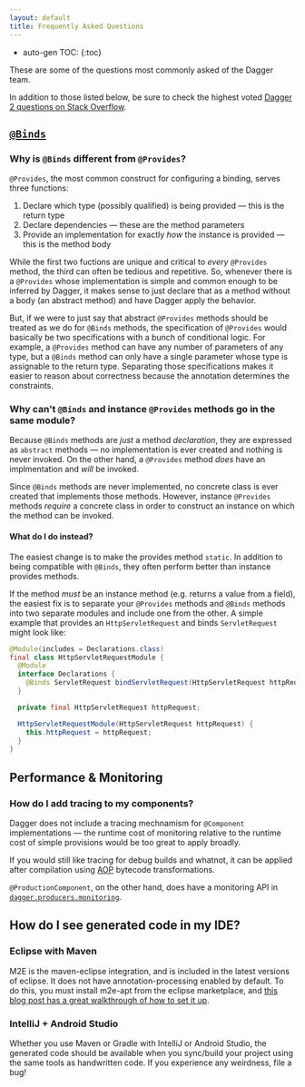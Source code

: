```yaml
---
layout: default
title: Frequently Asked Questions
---
```


* auto-gen TOC:
{:toc}

These are some of the questions most commonly asked of the Dagger team.

In addition to those listed below, be sure to check the highest voted [Dagger 2
questions on Stack Overflow][dagger-2-stack-overflow].


## [`@Binds`]

### Why is `@Binds` different from `@Provides`?

`@Provides`, the most common construct for configuring a binding, serves three
functions:

1.  Declare which type (possibly qualified) is being provided — this is the
    return type
2.  Declare dependencies — these are the method parameters
3.  Provide an implementation for exactly _how_ the instance is provided —
     this is the method body

While the first two fuctions are unique and critical to _every_ `@Provides`
method, the third can often be tedious and repetitive. So, whenever there is a
`@Provides` whose implementation is simple and common enough to be inferred by
Dagger, it makes sense to just declare that as a method without a body (an
abstract method) and have Dagger apply the behavior.

But, if we were to just say that abstract `@Provides` methods should be treated
as we do for `@Binds` methods, the specification of `@Provides` would basically
be two specifications with a bunch of conditional logic.  For example, a
`@Provides` method can have any number of parameters of any type, but a `@Binds`
method can only have a single parameter whose type is assignable to the return
type.  Separating those specifications makes it easier to reason about
correctness because the annotation determines the constraints.


### Why can't `@Binds` and instance `@Provides` methods go in the same module?

Because `@Binds` methods are _just_ a method _declaration_, they are expressed
as `abstract` methods — no implementation is ever created and nothing is never
invoked. On the other hand, a `@Provides` method _does_ have an implmentation
and _will_ be invoked.

Since `@Binds` methods are never implemented, no concrete class is ever created
that implements those methods.  However, instance `@Provides` methods _require_
a concrete class in order to construct an instance on which the method can be
invoked.

#### What do I do instead?

The easiest change is to make the provides method `static`.  In addition to
being compatible with `@Binds`, they often perform better than instance provides
methods.

If the method _must_ be an instance method (e.g. returns a value from a field),
the easiest fix is to separate your `@Provides` methods and `@Binds` methods
into two separate modules and include one from the other.  A simple example that
provides an `HttpServletRequest` and binds `ServletRequest` might look like:

```java
@Module(includes = Declarations.class)
final class HttpServletRequestModule {
  @Module
  interface Declarations {
    @Binds ServletRequest bindServletRequest(HttpServletRequest httpRequest);
  }

  private final HttpServletRequest httpRequest;

  HttpServletRequestModule(HttpServletRequest httpRequest) {
    this.httpRequest = httpRequest;
  }
}
```

## Performance & Monitoring

### How do I add tracing to my components?

Dagger does not include a tracing mechnamism for `@Component` implementations —
the runtime cost of monitoring relative to the runtime cost of simple provisions
would be too great to apply broadly.

If you would still like tracing for debug builds and whatnot, it can be applied
after compilation using [AOP] bytecode transformations.

`@ProductionComponent`, on the other hand, does have a monitoring API in
[`dagger.producers.monitoring`].

## How do I see generated code in my IDE?

### Eclipse with Maven

M2E is the maven-eclipse integration, and is included in the latest
versions of eclipse.  It does not have annotation-processing enabled by
default. To do this, you must install m2e-apt from the eclipse marketplace,
and [this blog post has a great walkthrough of how to set it up][m2e-apt].


### IntelliJ + Android Studio

Whether you use Maven or Gradle with IntelliJ or Android Studio, the generated
code should be available when you sync/build your project using the same tools
as handwritten code. If you experience any weirdness, file a bug!

<!-- References -->

[`@Binds`]: http://google.github.io/dagger/api/latest/dagger/Binds.html
[`@Provides`]: http://google.github.io/dagger/api/latest/dagger/Provides.html
[`dagger.producers.monitoring`]: http://google.github.io/dagger/api/latest/dagger/producers/monitoring/package-summary.html
[AOP]: https://en.wikipedia.org/wiki/Aspect-oriented_programming
[m2e-apt]: https://immutables.github.io/apt.html
[dagger-2-stack-overflow]: https://stackoverflow.com/questions/tagged/dagger-2?sort=votes&pageSize=15

